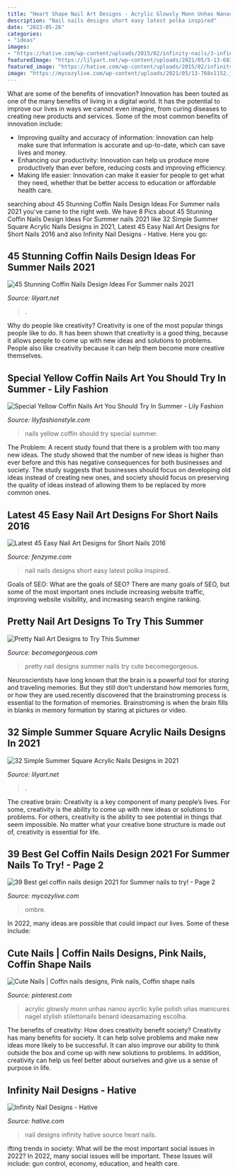 ```yaml
---
title: "Heart Shape Nail Art Designs - Acrylic Glowsly Monn Unhas Nanou Aycrlic Kylie Polish Uñas Manicures Nagel Stylish Stilettonails Benard Ideasamazing Escolha"
description: "Nail nails designs short easy latest polka inspired"
date: "2023-05-26"
categories:
- "ideas"
images:
- "https://hative.com/wp-content/uploads/2015/02/infinity-nails/3-infinity-nail-art-designs.jpg"
featuredImage: "https://lilyart.net/wp-content/uploads/2021/05/5-13-683x1024.jpg"
featured_image: "https://hative.com/wp-content/uploads/2015/02/infinity-nails/3-infinity-nail-art-designs.jpg"
image: "https://mycozylive.com/wp-content/uploads/2021/05/13-768x1152.jpg"
---
```



What are some of the benefits of innovation?
Innovation has been touted as one of the many benefits of living in a digital world. It has the potential to improve our lives in ways we cannot even imagine, from curing diseases to creating new products and services. Some of the most common benefits of innovation include: 
- Improving quality and accuracy of information: Innovation can help make sure that information is accurate and up-to-date, which can save lives and money. 
- Enhancing our productivity: Innovation can help us produce more productively than ever before, reducing costs and improving efficiency. 
- Making life easier: Innovation can make it easier for people to get what they need, whether that be better access to education or affordable health care.

	

		
searching about 45 Stunning Coffin Nails Design Ideas For Summer nails 2021 you've came to the right web. We have 8 Pics about 45 Stunning Coffin Nails Design Ideas For Summer nails 2021 like 32 Simple Summer Square Acrylic Nails Designs in 2021, Latest 45 Easy Nail Art Designs for Short Nails 2016 and also Infinity Nail Designs - Hative. Here you go:
		
    
## 45 Stunning Coffin Nails Design Ideas For Summer Nails 2021

<img loading=lazy src="https://lilyart.net/wp-content/uploads/2021/05/20-10-768x1152.jpg" onerror="this.onerror=null;this.src='https://tse2.mm.bing.net/th?id=OIP.ebQb6Va7FM-p5M035mDK_QHaLH&amp;pid=15.1';" alt="45 Stunning Coffin Nails Design Ideas For Summer nails 2021">

_Source: lilyart.net_

>. 

	

Why do people like creativity?
Creativity is one of the most popular things people like to do. It has been shown that creativity is a good thing, because it allows people to come up with new ideas and solutions to problems. People also like creativity because it can help them become more creative themselves.

    
## Special Yellow Coffin Nails Art You Should Try In Summer - Lily Fashion

<img loading=lazy src="https://lilyfashionstyle.com/wp-content/uploads/2020/03/30-10.jpg" onerror="this.onerror=null;this.src='https://tse4.mm.bing.net/th?id=OIP.LqjB5hShpSUppVZUOVkVVgHaKz&amp;pid=15.1';" alt="Special Yellow Coffin Nails Art You Should Try In Summer - Lily Fashion">

_Source: lilyfashionstyle.com_

>nails yellow coffin should try special summer. 

	

The Problem:
A recent study found that there is a problem with too many new ideas. The study showed that the number of new ideas is higher than ever before and this has negative consequences for both businesses and society. The study suggests that businesses should focus on developing old ideas instead of creating new ones, and society should focus on preserving the quality of ideas instead of allowing them to be replaced by more common ones.

    
## Latest 45 Easy Nail Art Designs For Short Nails 2016

<img loading=lazy src="http://www.fenzyme.com/wp-content/uploads/2015/11/Easy-Nail-Art-Designs-for-Short-Nails-2016-118.jpg" onerror="this.onerror=null;this.src='https://tse4.mm.bing.net/th?id=OIP.HoiYwNNJgE1YvsiI6tb4fAHaK_&amp;pid=15.1';" alt="Latest 45 Easy Nail Art Designs for Short Nails 2016">

_Source: fenzyme.com_

>nail nails designs short easy latest polka inspired. 

	

Goals of SEO: What are the goals of SEO?
There are many goals of SEO, but some of the most important ones include increasing website traffic, improving website visibility, and increasing search engine ranking.

    
## Pretty Nail Art Designs To Try This Summer

<img loading=lazy src="https://static.becomegorgeous.com/img/arts/2012/Jun/06/8008/pretty_polka_dotted_nails.jpg" onerror="this.onerror=null;this.src='https://tse2.mm.bing.net/th?id=OIP.qnIevbqC4hOW9xMprbSfTAHaJ4&amp;pid=15.1';" alt="Pretty Nail Art Designs to Try This Summer">

_Source: becomegorgeous.com_

>pretty nail designs summer nails try cute becomegorgeous. 

	

Neuroscientists have long known that the brain is a powerful tool for storing and traveling memories. But they still don't understand how memories form, or how they are used.recently discovered that the brainstroming process is essential to the formation of memories. Brainstroming is when the brain fills in blanks in memory formation by staring at pictures or video.

    
## 32 Simple Summer Square Acrylic Nails Designs In 2021

<img loading=lazy src="https://lilyart.net/wp-content/uploads/2021/05/5-13-683x1024.jpg" onerror="this.onerror=null;this.src='https://tse1.mm.bing.net/th?id=OIP.QAuf2Ujw2VBNAesQITZREgHaLG&amp;pid=15.1';" alt="32 Simple Summer Square Acrylic Nails Designs in 2021">

_Source: lilyart.net_

>. 

	

The creative brain:
Creativity is a key component of many people’s lives. For some, creativity is the ability to come up with new ideas or solutions to problems. For others, creativity is the ability to see potential in things that seem impossible. No matter what your creative bone structure is made out of, creativity is essential for life.

    
## 39 Best Gel Coffin Nails Design 2021 For Summer Nails To Try! - Page 2

<img loading=lazy src="https://mycozylive.com/wp-content/uploads/2021/05/13-768x1152.jpg" onerror="this.onerror=null;this.src='https://tse1.mm.bing.net/th?id=OIP.SXj8TVhj8GTz0ICb7osEDwHaLH&amp;pid=15.1';" alt="39 Best gel coffin nails design 2021 for Summer nails to try! - Page 2">

_Source: mycozylive.com_

>ombre. 

	

In 2022, many ideas are possible that could impact our lives. Some of these include: 

    
## Cute Nails | Coffin Nails Designs, Pink Nails, Coffin Shape Nails

<img loading=lazy src="https://i.pinimg.com/736x/53/e5/45/53e54542226b10b6bc5e3f7db132835d.jpg" onerror="this.onerror=null;this.src='https://tse3.mm.bing.net/th?id=OIP.nDShyDOlpy4NuP3pZCLU-AHaK0&amp;pid=15.1';" alt="Cute Nails | Coffin nails designs, Pink nails, Coffin shape nails">

_Source: pinterest.com_

>acrylic glowsly monn unhas nanou aycrlic kylie polish uñas manicures nagel stylish stilettonails benard ideasamazing escolha. 

	

The benefits of creativity: How does creativity benefit society?
Creativity has many benefits for society. It can help solve problems and make new ideas more likely to be successful. It can also improve our ability to think outside the box and come up with new solutions to problems. In addition, creativity can help us feel better about ourselves and give us a sense of purpose in life.

    
## Infinity Nail Designs - Hative

<img loading=lazy src="https://hative.com/wp-content/uploads/2015/02/infinity-nails/3-infinity-nail-art-designs.jpg" onerror="this.onerror=null;this.src='https://tse2.mm.bing.net/th?id=OIP.t2afYk5khR7R0NxIy1VhVgHaMH&amp;pid=15.1';" alt="Infinity Nail Designs - Hative">

_Source: hative.com_

>nail designs infinity hative source heart nails. 

	

ifting trends in society: What will be the most important social issues in 2022?
In 2022, many social issues will be important. These Issues will include: gun control, economy, education, and health care.

